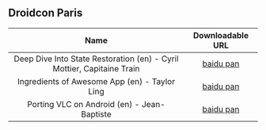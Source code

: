 ## Droidcon Paris

| Name                |      Downloadable URL       |       
|:-------------:|:--------:|
| Deep Dive Into State Restoration (en) - Cyril Mottier, Capitaine Train | [baidu pan](http://pan.baidu.com/s/1qW9GPqO)  |
| Ingredients of Awesome App (en) - Taylor Ling | [baidu pan](http://pan.baidu.com/s/1o69eUrK)  |
| Porting VLC on Android (en) - Jean-Baptiste   | [baidu pan](http://pan.baidu.com/s/1qWluskk)  |


